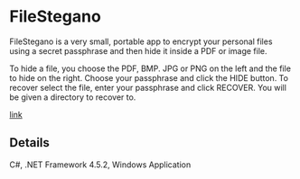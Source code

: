 # FileStegano #

FileStegano is a very small, portable app to encrypt your personal files using a secret passphrase and then hide it inside a PDF or image file.

To hide a file, you choose the PDF, BMP. JPG or PNG on the left and the file to hide on the right. Choose your passphrase and click the HIDE button. To recover select the file, enter your passphrase and click RECOVER. You will be given a directory to recover to.

[link](http://www.majorgeeks.com/files/details/filestegano.html)

## Details ##

C#, .NET Framework 4.5.2, Windows Application
